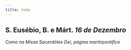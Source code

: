 ```yaml
---
title: todo
---
```

<h2 class="text-center">S. Eusébio, B. e Márt. <em>16 de Dezembro</em></h2>

<em>Como na Missa Sacerdótes Dei, página martirpontifice</em>